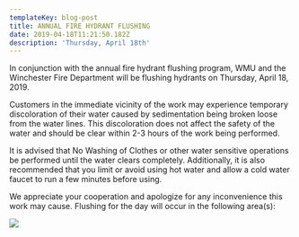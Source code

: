 ```yaml
---
templateKey: blog-post
title: ANNUAL FIRE HYDRANT FLUSHING
date: 2019-04-18T11:21:50.182Z
description: 'Thursday, April 18th'
---
```

In conjunction with the annual fire hydrant flushing program, WMU and the Winchester Fire Department will be flushing hydrants on Thursday, April 18, 2019. 

Customers in the immediate vicinity of the work may experience temporary discoloration of their water caused by sedimentation being broken loose from the water lines.  This discoloration does not affect the safety of the water and should be clear within 2-3 hours of the work being performed.  

It is advised that No Washing of Clothes or other water sensitive operations be performed until the water clears completely.  Additionally, it is also recommended that you limit or avoid using hot water and allow a cold water faucet to run a few minutes before using.  

We appreciate your cooperation and apologize for any inconvenience this work may cause.  Flushing for the day will occur in the following area(s):

![](/img/city-day-9.jpg)
